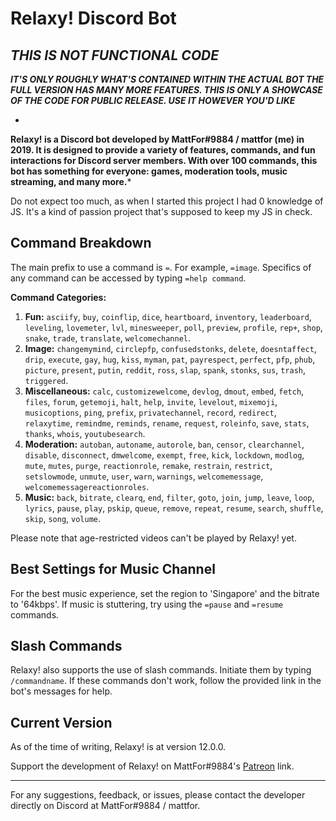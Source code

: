 # Relaxy! Discord Bot

## *THIS IS NOT FUNCTIONAL CODE*

***IT'S ONLY ROUGHLY WHAT'S CONTAINED WITHIN THE ACTUAL BOT
THE FULL VERSION HAS MANY MORE FEATURES. THIS IS ONLY A SHOWCASE OF THE CODE FOR PUBLIC RELEASE. USE IT HOWEVER YOU'D LIKE***

*
**Relaxy! is a Discord bot developed by MattFor#9884 / mattfor (me) in 2019.
It is designed to provide a variety of features, commands, and fun interactions for Discord server members. With over 100 commands, this bot has something for everyone:
games, moderation tools, music streaming, and many more.***

Do not expect too much, as when I started this project I had 0 knowledge of JS.
It's a kind of passion project that's supposed to keep my JS in check.

## Command Breakdown

The main prefix to use a command is `=`. For example, `=image`. Specifics of any command can be accessed by typing `=help command`.

**Command Categories:**

1. **Fun:** `asciify`, `buy`, `coinflip`, `dice`, `heartboard`, `inventory`, `leaderboard`, `leveling`, `lovemeter`, `lvl`, `minesweeper`, `poll`, `preview`, `profile`, `rep+`, `shop`, `snake`, `trade`, `translate`, `welcomechannel`.
2. **Image:** `changemymind`, `circlepfp`, `confusedstonks`, `delete`, `doesntaffect`, `drip`, `execute`, `gay`, `hug`, `kiss`, `myman`, `pat`, `payrespect`, `perfect`, `pfp`, `phub`, `picture`, `present`, `putin`, `reddit`, `ross`, `slap`, `spank`, `stonks`, `sus`, `trash`, `triggered`.
3. **Miscellaneous:** `calc`, `customizewelcome`, `devlog`, `dmout`, `embed`, `fetch`, `files`, `forum`, `getemoji`, `halt`, `help`, `invite`, `levelout`, `mixemoji`, `musicoptions`, `ping`, `prefix`, `privatechannel`, `record`, `redirect`, `relaxytime`, `remindme`, `reminds`, `rename`, `request`, `roleinfo`, `save`, `stats`, `thanks`, `whois`, `youtubesearch`.
4. **Moderation:** `autoban`, `autoname`, `autorole`, `ban`, `censor`, `clearchannel`, `disable`, `disconnect`, `dmwelcome`, `exempt`, `free`, `kick`, `lockdown`, `modlog`, `mute`, `mutes`, `purge`, `reactionrole`, `remake`, `restrain`, `restrict`, `setslowmode`, `unmute`, `user`, `warn`, `warnings`, `welcomemessage`, `welcomemessagereactionroles`.
5. **Music:** `back`, `bitrate`, `clearq`, `end`, `filter`, `goto`, `join`, `jump`, `leave`, `loop`, `lyrics`, `pause`, `play`, `pskip`, `queue`, `remove`, `repeat`, `resume`, `search`, `shuffle`, `skip`, `song`, `volume`.

Please note that age-restricted videos can't be played by Relaxy! yet.

## Best Settings for Music Channel

For the best music experience, set the region to 'Singapore' and the bitrate to '64kbps'. If music is stuttering, try using the `=pause` and `=resume` commands.

## Slash Commands

Relaxy! also supports the use of slash commands. Initiate them by typing `/commandname`. If these commands don't work, follow the provided link in the bot's messages for help.

## Current Version

As of the time of writing, Relaxy! is at version 12.0.0.

Support the development of Relaxy! on MattFor#9884's [Patreon](https://www.patreon.com/) link.

---

For any suggestions, feedback, or issues, please contact the developer directly on Discord at MattFor#9884 / mattfor.
